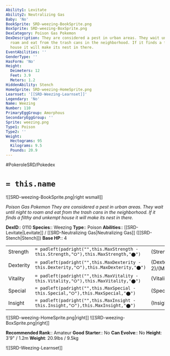 ```yaml
---
Ability1: Levitate
Ability2: Neutralizing Gas
Baby: 'No'
BookSprite: SRD-weezing-BookSprite.png
BoxSprite: SRD-weezing-BoxSprite.png
DexCategory: Poison Gas Pokemon
DexDescription: They are considered a pest in urban areas. They wait until night to
  roam and eat from the trash cans in the neighborhood. If it finds a filthy and unkempt
  house it will make its nest in there.
EventAbilities: ''
GenderType: ''
HasForm: 'No'
Height:
  Deimeters: 12
  Feet: 3.9
  Meters: 1.2
HiddenAbility: Stench
HomeSprite: SRD-weezing-HomeSprite.png
Learnset: '[[SRD-Weezing-Learnset]]'
Legendary: 'No'
Name: Weezing
Number: 110
PrimaryEggGroup: Amorphous
SecondaryEggGroup: ''
Sprite: weezing.png
Type1: Poison
Type2: ''
Weight:
  Hectograms: 95
  Kilograms: 9.5
  Pounds: 20.9
---
```


#PokeroleSRD/Pokedex

# `= this.name`

![[SRD-weezing-BookSprite.png|right wsmall]]

*Poison Gas Pokemon*
*They are considered a pest in urban areas. They wait until night to roam and eat from the trash cans in the neighborhood. If it finds a filthy and unkempt house it will make its nest in there.*

**DexID**:: 0110
**Species**:: Weezing
**Type**:: Poison
**Abilities**:: [[SRD-Levitate|Levitate]] / [[SRD-Neutralizing Gas|Neutralizing Gas]] ([[SRD-Stench|Stench]])
**Base HP**:: 4

|           |                                                                                        |                                          |
| --------- | -------------------------------------------------------------------------------------- | ---------------------------------------- |
| Strength  | `= padleft(padright("",this.MaxStrength - this.Strength,"⭘"),this.MaxStrength,"⬤")`    | (Strength::2)/(MaxStrength::5)   |
| Dexterity | `= padleft(padright("",this.MaxDexterity - this.Dexterity,"⭘"),this.MaxDexterity,"⬤")` | (Dexterity:: 2)/(MaxDexterity::4) |
| Vitality  | `= padleft(padright("",this.MaxVitality - this.Vitality,"⭘"),this.MaxVitality,"⬤")`    | (Vitality::3)/(MaxVitality::7)   |
| Special   | `= padleft(padright("",this.MaxSpecial - this.Special,"⭘"),this.MaxSpecial,"⬤")`       | (Special::2)/(MaxSpecial::5)     |
| Insight   | `= padleft(padright("",this.MaxInsight - this.Insight,"⭘"),this.MaxInsight,"⬤")`       | (Insight::2)/(MaxInsight::5)     |

![[SRD-weezing-HomeSprite.png|right]]
![[SRD-weezing-BoxSprite.png|right]]

**Recommended Rank**:: Amateur
**Good Starter**:: No
**Can Evolve**:: No
**Height**: 3'9" / 1.2m
**Weight**: 20.9lbs / 9.5kg

![[SRD-Weezing-Learnset]]